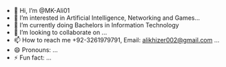 - 👋 Hi, I’m @MK-Ali01
- 👀 I’m interested in Artificial Intelligence, Networking and Games...
- 🌱 I’m currently doing Bachelors in Information Technology
- 💞️ I’m looking to collaborate on ...
- 📫 How to reach me +92-3261979791, Email: alikhizer002@gmail.com ...
- 😄 Pronouns: ...
- ⚡ Fun fact: ...

<!---
MK-Ali01/MK-Ali01 is a ✨ special ✨ repository because its `README.md` (this file) appears on your GitHub profile.
You can click the Preview link to take a look at your changes.
--->

